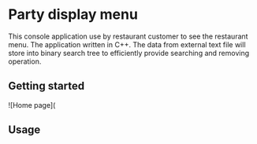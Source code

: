 # Party display menu

This console application use by restaurant customer to see the restaurant menu. 
The application written in C++. The data from external text file will store into binary search tree to efficiently provide searching and removing operation. 

## Getting started

![Home page](

## Usage 
